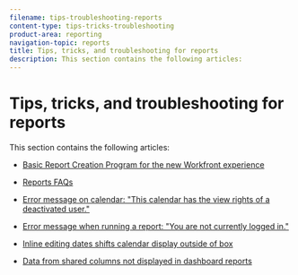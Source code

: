 ```yaml
---
filename: tips-troubleshooting-reports
content-type: tips-tricks-troubleshooting
product-area: reporting
navigation-topic: reports
title: Tips, tricks, and troubleshooting for reports
description: This section contains the following articles:
---
```


# Tips, tricks, and troubleshooting for reports

This section contains the following articles:

  <!--
  <li data-mc-conditions="QuicksilverOrClassic.Quicksilver"> <p><a href="https://one.workfront.com/s/basic-report-creation-program">Basic Report Creation Program for the new Workfront experience</a> </p> </li>
  -->

* [Basic Report Creation Program for the new Workfront experience](https://one.workfront.com/s/basic-report-creation-program) 
* [Reports FAQs](../../../reports-and-dashboards/reports/tips-tricks-and-troubleshooting/reports-faq.md) 
* [Error message on calendar: "This calendar has the view rights of a deactivated user."](../../../reports-and-dashboards/reports/tips-tricks-and-troubleshooting/error-message-calendar.md) 
* [Error message when running a report: "You are not currently logged in."](../../../reports-and-dashboards/reports/tips-tricks-and-troubleshooting/error-running-report.md) 
* [Inline editing dates shifts calendar display outside of box](../../../reports-and-dashboards/reports/tips-tricks-and-troubleshooting/date-edits-shift-calendar.md)

  <!--
  <li data-mc-conditions="QuicksilverOrClassic.Quicksilver"><a href="../../../reports-and-dashboards/reports/tips-tricks-and-troubleshooting/shared-columns-not-displayed-in-report-dashboard.md" class="MCXref xref" xrefformat="{para}">Data from shared columns not displayed in dashboard reports</a> </li>
  -->

* [Data from shared columns not displayed in dashboard reports](../../../reports-and-dashboards/reports/tips-tricks-and-troubleshooting/shared-columns-not-displayed-in-report-dashboard.md)

